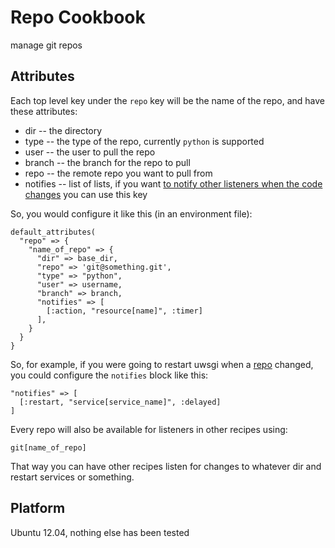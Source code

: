 # Repo Cookbook

manage git repos


## Attributes

Each top level key under the `repo` key will be the name of the repo, and have these attributes:

  * dir -- the directory
  * type -- the type of the repo, currently `python` is supported
  * user -- the user to pull the repo
  * branch -- the branch for the repo to pull
  * repo -- the remote repo you want to pull from
  * notifies -- list of lists, if you want [to notify other listeners when the code changes](https://docs.chef.io/resource_common.html#notifications) you can use this key

So, you would configure it like this (in an environment file):


    default_attributes(
      "repo" => {
        "name_of_repo" => {
          "dir" => base_dir,
          "repo" => 'git@something.git',
          "type" => "python",
          "user" => username,
          "branch" => branch,
          "notifies" => [
            [:action, "resource[name]", :timer]
          ],
        }
      }
    }

So, for example, if you were going to restart uwsgi when a [repo](https://github.com/Jaymon/chef-cookbooks/tree/master/repo) changed, you could configure the `notifies` block like this:

    "notifies" => [
      [:restart, "service[service_name]", :delayed]
    ]

Every repo will also be available for listeners in other recipes using:

    git[name_of_repo]

That way you can have other recipes listen for changes to whatever dir and restart services or something.


## Platform

Ubuntu 12.04, nothing else has been tested

